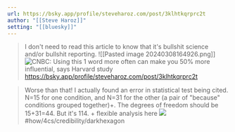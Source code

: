 ```yaml
---
url: https://bsky.app/profile/steveharoz.com/post/3klhtkqrprc2t
author: "[[Steve Haroz]]"
setting: "[[bluesky]]"
---
```

> I don't need to read this article to know that it's bullshit science and/or bullshit reporting.
> ![[Pasted image 20240308164926.png]]
![CNBC: Using this 1 word more often can make you 50% more influential, says Harvard study](https://cdn.bsky.app/img/feed_thumbnail/plain/did:plc:4wwhwq5yy6btl4omycw66gfd/bafkreifemaidjtf4rygjfown7zzlynh2jl7nvats6okli2sfxw2umtrin4@jpeg)
https://bsky.app/profile/steveharoz.com/post/3klhtkqrprc2t

> Worse than that! I actually found an error in statistical test being cited. N=15 for one condition, and N=31 for the other (a pair of "because" conditions grouped together)+. The degrees of freedom should be 15+31=44. But it's 114. + flexible analysis here
![](https://cdn.bsky.app/img/feed_thumbnail/plain/did:plc:4wwhwq5yy6btl4omycw66gfd/bafkreih5uyjb3vptvw62tjbvksznivsidlgsmu4mnafkznjcdse5526vze@jpeg)
#how/4cs/credibility/darkhexagon